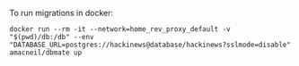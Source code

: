 To run migrations in docker:
```
docker run --rm -it --network=home_rev_proxy_default -v "$(pwd)/db:/db" --env "DATABASE_URL=postgres://hackinews@database/hackinews?sslmode=disable" amacneil/dbmate up
```
